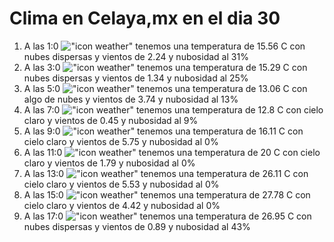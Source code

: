 # Clima en Celaya,mx en el dia 30

1. A las 1:0 !["icon weather"](http://openweathermap.org/img/w/03n.png) tenemos una temperatura de 15.56 C con nubes dispersas y  vientos de 2.24 y nubosidad al 31%
1. A las 3:0 !["icon weather"](http://openweathermap.org/img/w/03n.png) tenemos una temperatura de 15.29 C con nubes dispersas y  vientos de 1.34 y nubosidad al 25%
1. A las 5:0 !["icon weather"](http://openweathermap.org/img/w/02n.png) tenemos una temperatura de 13.06 C con algo de nubes y  vientos de 3.74 y nubosidad al 13%
1. A las 7:0 !["icon weather"](http://openweathermap.org/img/w/01n.png) tenemos una temperatura de 12.8 C con cielo claro y  vientos de 0.45 y nubosidad al 9%
1. A las 9:0 !["icon weather"](http://openweathermap.org/img/w/01d.png) tenemos una temperatura de 16.11 C con cielo claro y  vientos de 5.75 y nubosidad al 0%
1. A las 11:0 !["icon weather"](http://openweathermap.org/img/w/01d.png) tenemos una temperatura de 20 C con cielo claro y  vientos de 1.79 y nubosidad al 0%
1. A las 13:0 !["icon weather"](http://openweathermap.org/img/w/01d.png) tenemos una temperatura de 26.11 C con cielo claro y  vientos de 5.53 y nubosidad al 0%
1. A las 15:0 !["icon weather"](http://openweathermap.org/img/w/01d.png) tenemos una temperatura de 27.78 C con cielo claro y  vientos de 4.42 y nubosidad al 0%
1. A las 17:0 !["icon weather"](http://openweathermap.org/img/w/03d.png) tenemos una temperatura de 26.95 C con nubes dispersas y  vientos de 0.89 y nubosidad al 43%
